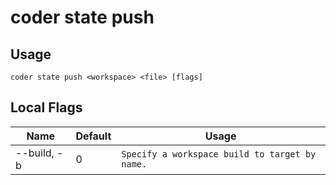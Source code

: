 # coder state push


## Usage
```console
coder state push <workspace> <file> [flags]
```

## Local Flags
| Name |  Default | Usage |
| ---- |  ------- | ----- |
| --build, -b | 0 | <code>Specify a workspace build to target by name.</code>|